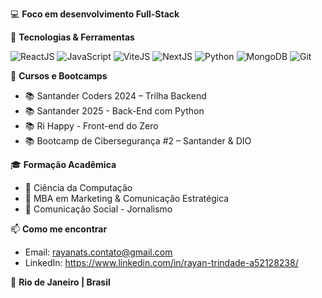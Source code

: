 💻 **Foco em desenvolvimento Full-Stack**

🧠 **Tecnologias & Ferramentas**  

  ![ReactJS](https://img.shields.io/badge/-ReactJS-61DAFB?style=for-the-badge&logo=react&logoColor=000)
  ![JavaScript](https://img.shields.io/badge/-JavaScript-F7DF1E?style=for-the-badge&logo=javascript&logoColor=000)
  ![ViteJS](https://img.shields.io/badge/-Vite-646CFF?style=for-the-badge&logo=vite&logoColor=white)
  ![NextJS](https://img.shields.io/badge/-Next.js-000?style=for-the-badge&logo=nextdotjs)
  ![Python](https://img.shields.io/badge/-Python-3776AB?style=for-the-badge&logo=python&logoColor=fff)
  ![MongoDB](https://img.shields.io/badge/-MongoDB-47A248?style=for-the-badge&logo=mongodb&logoColor=fff)
  ![Git](https://img.shields.io/badge/-Git-F05032?style=for-the-badge&logo=git&logoColor=fff)

🚀 **Cursos e Bootcamps**
  - 📚 Santander Coders 2024 – Trilha Backend  
  - 📚 Santander 2025 - Back-End com Python  
  - 📚 Ri Happy - Front-end do Zero  
  - 📚 Bootcamp de Cibersegurança #2 – Santander & DIO  

🎓 **Formação Acadêmica**
  - 📘 Ciência da Computação  
  - 📗 MBA em Marketing & Comunicação Estratégica    
  - 📙 Comunicação Social - Jornalismo  

📫 **Como me encontrar**
  - Email: rayanats.contato@gmail.com  
  - LinkedIn: https://www.linkedin.com/in/rayan-trindade-a52128238/

📍 **Rio de Janeiro | Brasil**

